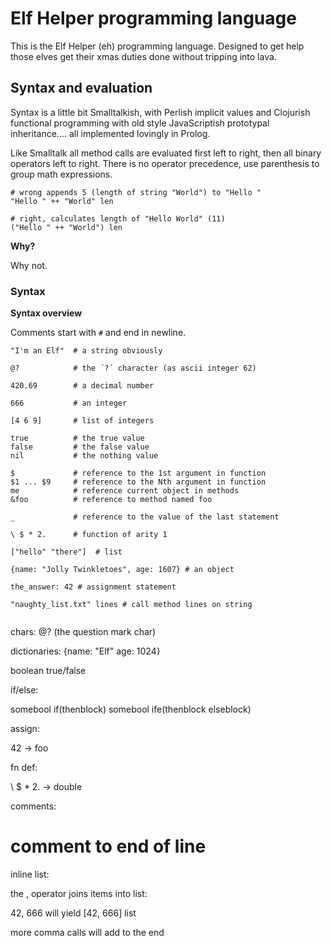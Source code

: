 # Elf Helper programming language

This is the Elf Helper (eh) programming language.
Designed to get help those elves get their xmas duties done
without tripping into lava.


## Syntax and evaluation

Syntax is a little bit Smalltalkish, with Perlish implicit values and Clojurish
functional programming with old style JavaScriptish prototypal inheritance.... all implemented lovingly in Prolog.

Like Smalltalk all method calls are evaluated first left to right, then all binary operators left to right.
There is no operator precedence, use parenthesis to group math expressions.

```
# wrong appends 5 (length of string "World") to "Hello "
"Hello " ++ "World" len

# right, calculates length of "Hello World" (11)
("Hello " ++ "World") len
```

**Why?**

Why not.


### Syntax

**Syntax overview**

Comments start with `#` and end in newline.

```
"I'm an Elf"  # a string obviously

@?            # the ´?´ character (as ascii integer 62)

420.69        # a decimal number

666           # an integer

[4 6 9]       # list of integers

true          # the true value
false         # the false value
nil           # the nothing value

$             # reference to the 1st argument in function
$1 ... $9     # reference to the Nth argument in function
me            # reference current object in methods
&foo          # reference to method named foo

_             # reference to the value of the last statement

\ $ * 2.      # function of arity 1

["hello" "there"]  # list

{name: "Jolly Twinkletoes", age: 1607} # an object

the_answer: 42 # assignment statement

"naughty_list.txt" lines # call method lines on string


```


chars:
@?  (the question mark char)


dictionaries:
{name: "Elf" age: 1024}

boolean
true/false

if/else:

somebool if(thenblock)
somebool ife(thenblock elseblock)

assign:

42 -> foo

fn def:

\ $ * 2. -> double

comments:

# comment to end of line


inline list:

the , operator joins items into list:

42, 666  will yield [42, 666] list

more comma calls will add to the end
